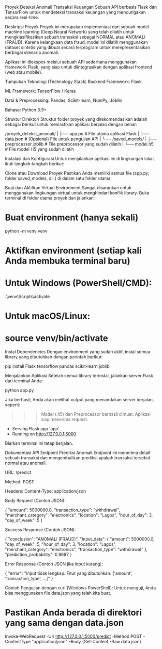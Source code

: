 Proyek Deteksi Anomali Transaksi Keuangan
Sebuah API berbasis Flask dan TensorFlow untuk mendeteksi transaksi keuangan yang mencurigakan secara real-time.

Deskripsi Proyek
Proyek ini merupakan implementasi dari sebuah model machine learning (Deep Neural Network) yang telah dilatih untuk mengklasifikasikan sebuah transaksi sebagai NORMAL atau ANOMALI (FRAUD). Karena kelangkaan data fraud, model ini dilatih menggunakan dataset sintetis yang dibuat secara terprogram untuk merepresentasikan berbagai skenario anomali.

Aplikasi ini diekspos melalui sebuah API sederhana menggunakan framework Flask, yang siap untuk diintegrasikan dengan aplikasi frontend (web atau mobile).

Tumpukan Teknologi (Technology Stack)
Backend Framework: Flask

ML Framework: TensorFlow / Keras

Data & Preprocessing: Pandas, Scikit-learn, NumPy, Joblib

Bahasa: Python 3.9+

Struktur Direktori
Struktur folder proyek yang direkomendasikan adalah sebagai berikut untuk memastikan aplikasi berjalan dengan benar:

/proyek_deteksi_anomali/
|
├── app.py              # File utama aplikasi Flask
|
├── data.json           # (Opsional) File untuk pengujian API
|
└── /saved_models/
    |
    ├── preprocessor.joblib   # File preprocessor yang sudah dilatih
    |
    └── model.h5              # File model H5 yang sudah dilatih
    

Instalasi dan Konfigurasi
Untuk menjalankan aplikasi ini di lingkungan lokal, ikuti langkah-langkah berikut:

Clone atau Download Proyek
Pastikan Anda memiliki semua file (app.py, folder saved_models, dll.) di dalam satu folder utama.

Buat dan Aktifkan Virtual Environment
Sangat disarankan untuk menggunakan lingkungan virtual untuk menghindari konflik library. Buka terminal di folder utama proyek dan jalankan:

# Buat environment (hanya sekali)
python -m venv venv

# Aktifkan environment (setiap kali Anda membuka terminal baru)
# Untuk Windows (PowerShell/CMD):
.\venv\Scripts\activate
# Untuk macOS/Linux:
# source venv/bin/activate

Instal Dependencies
Dengan environment yang sudah aktif, instal semua library yang dibutuhkan dengan perintah berikut:

pip install Flask tensorflow pandas scikit-learn joblib

Menjalankan Aplikasi
Setelah semua library terinstal, jalankan server Flask dari terminal Anda:

python app.py

Jika berhasil, Anda akan melihat output yang menandakan server berjalan, seperti:

>>> Model (.h5) dan Preprocessor berhasil dimuat.
>>> Aplikasi siap menerima request.
 * Serving Flask app 'app'
 * Running on http://127.0.0.1:5000

Biarkan terminal ini tetap berjalan.

Dokumentasi API Endpoint
Prediksi Anomali
Endpoint ini menerima detail sebuah transaksi dan mengembalikan prediksi apakah transaksi tersebut normal atau anomali.

URL: /predict

Method: POST

Headers: Content-Type: application/json

Body Request (Contoh JSON):

{
    "amount": 5000000.0,
    "transaction_type": "withdrawal",
    "merchant_category": "electronics",
    "location": "Lagos",
    "hour_of_day": 3,
    "day_of_week": 5
}

Success Response (Contoh JSON):

{
    "conclusion": "ANOMALI (FRAUD)",
    "input_data": {
        "amount": 5000000.0,
        "day_of_week": 5,
        "hour_of_day": 3,
        "location": "Lagos",
        "merchant_category": "electronics",
        "transaction_type": "withdrawal"
    },
    "prediction_probability": 0.9987
}

Error Response (Contoh JSON jika input kurang):

{
    "error": "Input tidak lengkap. Fitur yang dibutuhkan: ['amount', 'transaction_type', ...]"
}

Contoh Pengujian dengan curl (Windows PowerShell):
Untuk menguji, Anda bisa menggunakan file data.json yang telah kita buat.

# Pastikan Anda berada di direktori yang sama dengan data.json
Invoke-WebRequest -Uri http://127.0.0.1:5000/predict -Method POST -ContentType "application/json" -Body (Get-Content -Raw data.json)
